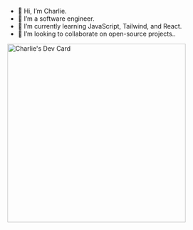 - 👋 Hi, I’m Charlie.
- 👀 I’m a software engineer.
- 🌱 I’m currently learning JavaScript, Tailwind, and React.
- 💞️ I’m looking to collaborate on open-source projects..

<a href="https://app.daily.dev/NoobsLearn"><img src="https://api.daily.dev/devcards/474cd96b7e4e4e4dbb6a64a7babdafe0.png?r=mya" width="400" alt="Charlie's Dev Card"/></a>

<!---
SupaMega24/SupaMega24 is a ✨ special ✨ repository because its `README.md` (this file) appears on your GitHub profile.
You can click the Preview link to take a look at your changes.
--->
